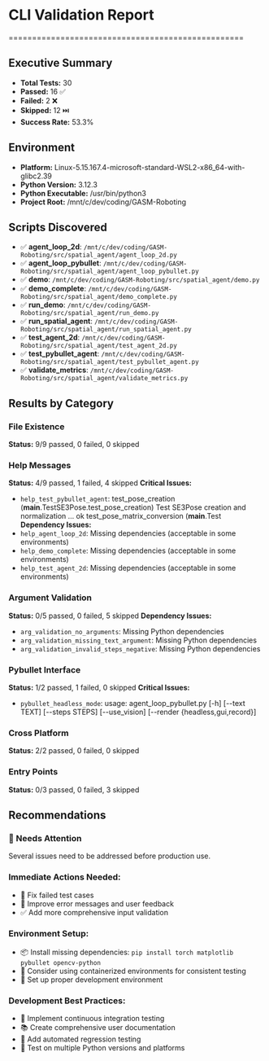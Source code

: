 # CLI Validation Report
==================================================

## Executive Summary
- **Total Tests:** 30
- **Passed:** 16 ✅
- **Failed:** 2 ❌
- **Skipped:** 12 ⏭️
- **Success Rate:** 53.3%

## Environment
- **Platform:** Linux-5.15.167.4-microsoft-standard-WSL2-x86_64-with-glibc2.39
- **Python Version:** 3.12.3
- **Python Executable:** /usr/bin/python3
- **Project Root:** /mnt/c/dev/coding/GASM-Roboting

## Scripts Discovered
- ✅ **agent_loop_2d**: `/mnt/c/dev/coding/GASM-Roboting/src/spatial_agent/agent_loop_2d.py`
- ✅ **agent_loop_pybullet**: `/mnt/c/dev/coding/GASM-Roboting/src/spatial_agent/agent_loop_pybullet.py`
- ✅ **demo**: `/mnt/c/dev/coding/GASM-Roboting/src/spatial_agent/demo.py`
- ✅ **demo_complete**: `/mnt/c/dev/coding/GASM-Roboting/src/spatial_agent/demo_complete.py`
- ✅ **run_demo**: `/mnt/c/dev/coding/GASM-Roboting/src/spatial_agent/run_demo.py`
- ✅ **run_spatial_agent**: `/mnt/c/dev/coding/GASM-Roboting/src/spatial_agent/run_spatial_agent.py`
- ✅ **test_agent_2d**: `/mnt/c/dev/coding/GASM-Roboting/src/spatial_agent/test_agent_2d.py`
- ✅ **test_pybullet_agent**: `/mnt/c/dev/coding/GASM-Roboting/src/spatial_agent/test_pybullet_agent.py`
- ✅ **validate_metrics**: `/mnt/c/dev/coding/GASM-Roboting/src/spatial_agent/validate_metrics.py`

## Results by Category
### File Existence
**Status:** 9/9 passed, 0 failed, 0 skipped

### Help Messages
**Status:** 4/9 passed, 1 failed, 4 skipped
**Critical Issues:**
- `help_test_pybullet_agent`: test_pose_creation (__main__.TestSE3Pose.test_pose_creation)
Test SE3Pose creation and normalization ... ok
test_pose_matrix_conversion (__main__.Test
**Dependency Issues:**
- `help_agent_loop_2d`: Missing dependencies (acceptable in some environments)
- `help_demo_complete`: Missing dependencies (acceptable in some environments)
- `help_test_agent_2d`: Missing dependencies (acceptable in some environments)

### Argument Validation
**Status:** 0/5 passed, 0 failed, 5 skipped
**Dependency Issues:**
- `arg_validation_no_arguments`: Missing Python dependencies
- `arg_validation_missing_text_argument`: Missing Python dependencies
- `arg_validation_invalid_steps_negative`: Missing Python dependencies

### Pybullet Interface
**Status:** 1/2 passed, 1 failed, 0 skipped
**Critical Issues:**
- `pybullet_headless_mode`: usage: agent_loop_pybullet.py [-h] [--text TEXT] [--steps STEPS]
                              [--use_vision] [--render {headless,gui,record}]
       

### Cross Platform
**Status:** 2/2 passed, 0 failed, 0 skipped

### Entry Points
**Status:** 0/3 passed, 0 failed, 3 skipped

## Recommendations
### 🔧 Needs Attention
Several issues need to be addressed before production use.

### Immediate Actions Needed:
- 🐛 Fix failed test cases
- 📝 Improve error messages and user feedback
- ✅ Add more comprehensive input validation
### Environment Setup:
- 📦 Install missing dependencies: `pip install torch matplotlib pybullet opencv-python`
- 🐳 Consider using containerized environments for consistent testing
- 🔧 Set up proper development environment

### Development Best Practices:
- 🧪 Implement continuous integration testing
- 📚 Create comprehensive user documentation
- 🔄 Add automated regression testing
- 🎯 Test on multiple Python versions and platforms
